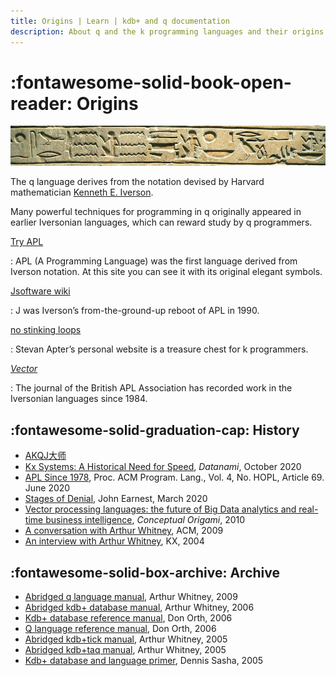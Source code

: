 ```yaml
---
title: Origins | Learn | kdb+ and q documentation
description: About q and the k programming languages and their origins.
---
```

# :fontawesome-solid-book-open-reader: Origins
[![hieroglyphics By Anonymous - Clio20, CC BY-SA 3.0](../img/hieroglyphics.jpg)](https://commons.wikimedia.org/w/index.php?curid=592581 "Wikipedia")



The q language derives from the notation devised by Harvard mathematician [Kenneth E. Iverson](https://en.wikipedia.org/wiki/Kenneth_E._Iverson).

Many powerful techniques for programming in q originally appeared in earlier Iversonian languages, which can reward study by q programmers.

[Try APL](https://tryapl.org)

: APL (A Programming Language) was the first language derived from Iverson notation. At this site you can see it with its original elegant symbols. 

[Jsoftware wiki](https://code.jsoftware.com/wiki/Main_Page)

: J was Iverson’s from-the-ground-up reboot of APL in 1990.

[no stinking loops](http://www.nsl.com) 

: Stevan Apter’s personal website is a treasure chest for k programmers.

[_Vector_](https://vector.org.uk) 

: The journal of the British APL Association has recorded work in the Iversonian languages since 1984.


## :fontawesome-solid-graduation-cap: History

-   [AKQJ大师](https://mp.weixin.qq.com/s/QPaDWavuZzCQIPSZ9FrACQ)
-   [Kx Systems: A Historical Need for Speed](https://www.datanami.com/2020/10/29/kx-systems-a-historical-need-for-speed/), _Datanami_, October 2020
-   [APL Since 1978](/download/3386319.pdf), Proc. ACM Program. Lang., Vol. 4, No. HOPL, Article 69. June 2020
-   [Stages of Denial](http://beyondloom.com/blog/denial.html), John Earnest, March 2020
-   [Vector processing languages: the future of Big Data analytics and real-time business intelligence](http://conceptualorigami.blogspot.com/2010/12/vector-processing-languages-future-of.html), _Conceptual Origami_, 2010
-   [A conversation with Arthur Whitney](https://queue.acm.org/detail.cfm?id=1531242), ACM, 2009
-   [An interview with Arthur Whitney](https://kx.com/blog/arthur-whitney-talks/), KX, 2004


## :fontawesome-solid-box-archive: Archive

-   [Abridged q language manual](https://htmlpreview.github.io/?https://github.com/KxSystems/kdb/blob/master/d/a/q.htm), Arthur Whitney, 2009
-   [Abridged kdb+ database manual](https://htmlpreview.github.io/?https://github.com/KxSystems/kdb/blob/master/d/a/kdb+.htm), Arthur Whitney, 2006
-   [Kdb+ database reference manual](https://htmlpreview.github.io/?https://github.com/KxSystems/kdb/blob/master/d/a/kdb+1.htm), Don Orth, 2006
-   [Q language reference manual](https://htmlpreview.github.io/?https://github.com/KxSystems/kdb/blob/master/d/a/q1.htm), Don Orth, 2006
-   [Abridged kdb+tick manual](https://htmlpreview.github.io/?https://github.com/KxSystems/kdb/blob/master/d/a/tick.htm), Arthur Whitney, 2005
-   [Abridged kdb+taq manual](https://htmlpreview.github.io/?https://github.com/KxSystems/kdb/blob/master/d/a/taq.htm), Arthur Whitney, 2005
-   [Kdb+ database and language primer](https://htmlpreview.github.io/?https://github.com/KxSystems/kdb/blob/master/d/a/primer.htm), Dennis Sasha, 2005



